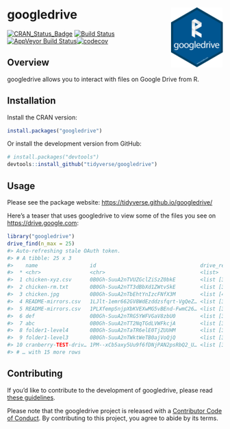 
<!-- README.md is generated from README.Rmd. Please edit that file -->

# googledrive <img src="man/figures/logo.png" align="right" height=140/>

[![CRAN\_Status\_Badge](http://www.r-pkg.org/badges/version/googledrive)](https://cran.r-project.org/package=googledrive)
[![Build
Status](https://travis-ci.org/tidyverse/googledrive.svg?branch=master)](https://travis-ci.org/tidyverse/googledrive)[![AppVeyor
Build
Status](https://ci.appveyor.com/api/projects/status/github/tidyverse/googledrive?branch=master&svg=true)](https://ci.appveyor.com/project/tidyverse/googledrive)[![codecov](https://codecov.io/gh/tidyverse/googledrive/branch/master/graph/badge.svg)](https://codecov.io/gh/tidyverse/googledrive?branch=master)

## Overview

googledrive allows you to interact with files on Google Drive from R.

## Installation

Install the CRAN version:

``` r
install.packages("googledrive")
```

Or install the development version from GitHub:

``` r
# install.packages("devtools")
devtools::install_github("tidyverse/googledrive")
```

## Usage

Please see the package website:
<https://tidyverse.github.io/googledrive/>

Here’s a teaser that uses googledrive to view some of the files you see
on <https://drive.google.com>:

``` r
library("googledrive")
drive_find(n_max = 25)
#> Auto-refreshing stale OAuth token.
#> # A tibble: 25 x 3
#>    name                 id                                  drive_resource
#>  * <chr>                <chr>                               <list>        
#>  1 chicken-xyz.csv      0B0Gh-SuuA2nTVUZGclZiSzZ0bkE        <list [38]>   
#>  2 chicken-rm.txt       0B0Gh-SuuA2nTT3dBbXd1ZWtvSkE        <list [39]>   
#>  3 chicken.jpg          0B0Gh-SuuA2nTbEhtYnIzcFNfX3M        <list [41]>   
#>  4 README-mirrors.csv   1LJlt-1emr662GV8WdEzddzsfqrt-VgQeZ… <list [34]>   
#>  5 README-mirrors.csv   1PLXfempSnjpXbKVEXwMG5vBEnd-FwmC26… <list [34]>   
#>  6 def                  0B0Gh-SuuA2nTRG5YWFVGaV8zbU0        <list [32]>   
#>  7 abc                  0B0Gh-SuuA2nTT2NqTGdLVWFkcjA        <list [32]>   
#>  8 folder1-level4       0B0Gh-SuuA2nTaTR6elE0TjZUUHM        <list [33]>   
#>  9 folder1-level3       0B0Gh-SuuA2nTWktWeTB0ajVoQjQ        <list [33]>   
#> 10 cranberry-TEST-driv… 1PM--xCb5axy5Uu9f6fDNjPAN2psRbQ2_U… <list [33]>   
#> # … with 15 more rows
```

## Contributing

If you’d like to contribute to the development of googledrive, please
read [these guidelines](.github/CONTRIBUTING.md).

Please note that the googledrive project is released with a [Contributor
Code of Conduct](.github/CODE_OF_CONDUCT.md). By contributing to this
project, you agree to abide by its terms.
